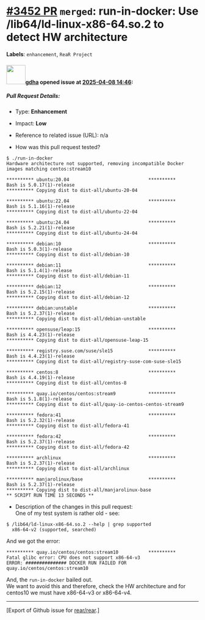 # [\#3452 PR](https://github.com/rear/rear/pull/3452) `merged`: run-in-docker: Use /lib64/ld-linux-x86-64.so.2 to detect HW architecture

**Labels**: `enhancement`, `ReaR Project`

#### <img src="https://avatars.githubusercontent.com/u/888633?u=cdaeb31efcc0048d3619651aa18dd4b76e636b21&v=4" width="50">[gdha](https://github.com/gdha) opened issue at [2025-04-08 14:46](https://github.com/rear/rear/pull/3452):

##### Pull Request Details:

-   Type: **Enhancement**

-   Impact: **Low**

-   Reference to related issue (URL): n/a

-   How was this pull request tested?

<!-- -->

    $ ./run-in-docker
    Hardware architecture not supported, removing incompatible Docker images matching centos:stream10

    ********** ubuntu:20.04                             **********
    Bash is 5.0.17(1)-release
    ********** Copying dist to dist-all/ubuntu-20-04

    ********** ubuntu:22.04                             **********
    Bash is 5.1.16(1)-release
    ********** Copying dist to dist-all/ubuntu-22-04

    ********** ubuntu:24.04                             **********
    Bash is 5.2.21(1)-release
    ********** Copying dist to dist-all/ubuntu-24-04

    ********** debian:10                                **********
    Bash is 5.0.3(1)-release
    ********** Copying dist to dist-all/debian-10

    ********** debian:11                                **********
    Bash is 5.1.4(1)-release
    ********** Copying dist to dist-all/debian-11

    ********** debian:12                                **********
    Bash is 5.2.15(1)-release
    ********** Copying dist to dist-all/debian-12

    ********** debian:unstable                          **********
    Bash is 5.2.37(1)-release
    ********** Copying dist to dist-all/debian-unstable

    ********** opensuse/leap:15                         **********
    Bash is 4.4.23(1)-release
    ********** Copying dist to dist-all/opensuse-leap-15

    ********** registry.suse.com/suse/sle15             **********
    Bash is 4.4.23(1)-release
    ********** Copying dist to dist-all/registry-suse-com-suse-sle15

    ********** centos:8                                 **********
    Bash is 4.4.19(1)-release
    ********** Copying dist to dist-all/centos-8

    ********** quay.io/centos/centos:stream9            **********
    Bash is 5.1.8(1)-release
    ********** Copying dist to dist-all/quay-io-centos-centos-stream9

    ********** fedora:41                                **********
    Bash is 5.2.32(1)-release
    ********** Copying dist to dist-all/fedora-41

    ********** fedora:42                                **********
    Bash is 5.2.37(1)-release
    ********** Copying dist to dist-all/fedora-42

    ********** archlinux                                **********
    Bash is 5.2.37(1)-release
    ********** Copying dist to dist-all/archlinux

    ********** manjarolinux/base                        **********
    Bash is 5.2.37(1)-release
    ********** Copying dist to dist-all/manjarolinux-base
    ** SCRIPT RUN TIME 13 SECONDS **

-   Description of the changes in this pull request:  
    One of my test system is rather old - see:

<!-- -->

    $ /lib64/ld-linux-x86-64.so.2 --help | grep supported
      x86-64-v2 (supported, searched)

And we got the error:

    ********** quay.io/centos/centos:stream10           **********
    Fatal glibc error: CPU does not support x86-64-v3
    ERROR: ############### DOCKER RUN FAILED FOR quay.io/centos/centos:stream10

And, the `run-in-docker` bailed out.  
We want to avoid this and therefore, check the HW architecture and for
centos10 we must have x86-64-v3 or x86-64-v4.

------------------------------------------------------------------------

\[Export of Github issue for
[rear/rear](https://github.com/rear/rear).\]
